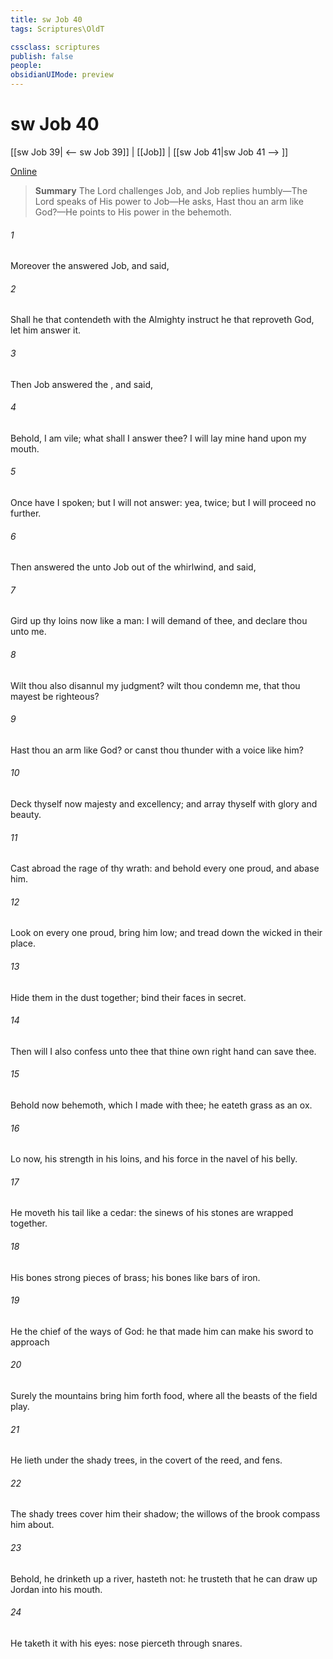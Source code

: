 ```yaml
---
title: sw Job 40
tags: Scriptures\OldT

cssclass: scriptures
publish: false
people:
obsidianUIMode: preview
---
```


# sw Job 40
[[sw Job 39| <-- sw Job 39]] | [[Job]] | [[sw Job 41|sw Job 41 --> ]]

[Online](https://churchofjesuschrist.org/study/scriptures/ot/job/40?lang=eng)

> __Summary__
The Lord challenges Job, and Job replies humbly—The Lord speaks of His power to Job—He asks, Hast thou an arm like God?—He points to His power in the behemoth.

###### 1 
Moreover the  answered Job, and said,

###### 2 
Shall he that contendeth with the Almighty instruct  he that reproveth God, let him answer it.

###### 3 
Then Job answered the , and said,

###### 4 
Behold, I am vile; what shall I answer thee? I will lay mine hand upon my mouth.

###### 5 
Once have I spoken; but I will not answer: yea, twice; but I will proceed no further.

###### 6 
Then answered the  unto Job out of the whirlwind, and said,

###### 7 
Gird up thy loins now like a man: I will demand of thee, and declare thou unto me.

###### 8 
Wilt thou also disannul my judgment? wilt thou condemn me, that thou mayest be righteous?

###### 9 
Hast thou an arm like God? or canst thou thunder with a voice like him?

###### 10 
Deck thyself now  majesty and excellency; and array thyself with glory and beauty.

###### 11 
Cast abroad the rage of thy wrath: and behold every one  proud, and abase him.

###### 12 
Look on every one  proud,  bring him low; and tread down the wicked in their place.

###### 13 
Hide them in the dust together;  bind their faces in secret.

###### 14 
Then will I also confess unto thee that thine own right hand can save thee.

###### 15 
Behold now behemoth, which I made with thee; he eateth grass as an ox.

###### 16 
Lo now, his strength  in his loins, and his force  in the navel of his belly.

###### 17 
He moveth his tail like a cedar: the sinews of his stones are wrapped together.

###### 18 
His bones  strong pieces of brass; his bones  like bars of iron.

###### 19 
He  the chief of the ways of God: he that made him can make his sword to approach 

###### 20 
Surely the mountains bring him forth food, where all the beasts of the field play.

###### 21 
He lieth under the shady trees, in the covert of the reed, and fens.

###### 22 
The shady trees cover him  their shadow; the willows of the brook compass him about.

###### 23 
Behold, he drinketh up a river,  hasteth not: he trusteth that he can draw up Jordan into his mouth.

###### 24 
He taketh it with his eyes:  nose pierceth through snares.

